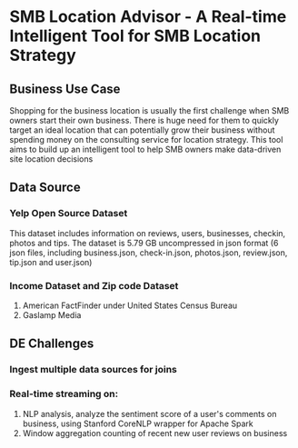 # SMB Location Advisor - A Real-time Intelligent Tool for SMB Location Strategy

## Business Use Case
Shopping for the business location is usually the first challenge when SMB owners start their own business. There is huge need for them to quickly target an ideal location that can potentially grow their business without spending money on the consulting service for location strategy.
This tool aims to build up an intelligent tool to help SMB owners make data-driven site location decisions


## Data Source
### Yelp Open Source Dataset
This dataset includes information on reviews, users, businesses, checkin, photos and tips. The dataset is 5.79 GB uncompressed in json format (6 json files, including business.json, check-in.json, photos.json, review.json, tip.json and user.json)
### Income Dataset and Zip code Dataset 
1. American FactFinder under United States Census Bureau 
2. Gaslamp Media


## DE Challenges
### Ingest multiple data sources for joins
### Real-time streaming on:
1. NLP analysis, analyze the sentiment score of a user's comments on business, using Stanford CoreNLP wrapper for Apache Spark
2. Window aggregation counting of recent new user reviews on business
